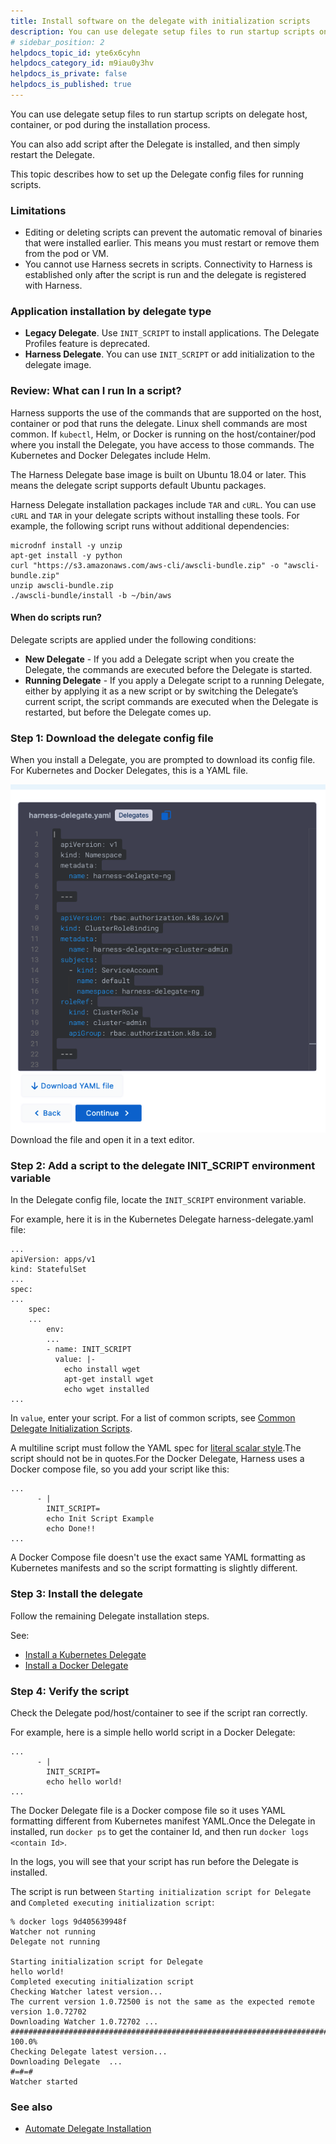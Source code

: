 ```yaml
---
title: Install software on the delegate with initialization scripts
description: You can use delegate setup files to run startup scripts on delegate host, container, or pod during the installation process. You can also add script after the Delegate is installed, and then simply r…
# sidebar_position: 2
helpdocs_topic_id: yte6x6cyhn
helpdocs_category_id: m9iau0y3hv
helpdocs_is_private: false
helpdocs_is_published: true
---
```


You can use delegate setup files to run startup scripts on delegate host, container, or pod during the installation process.

You can also add script after the Delegate is installed, and then simply restart the Delegate.

This topic describes how to set up the Delegate config files for running scripts.

### Limitations

* Editing or deleting scripts can prevent the automatic removal of binaries that were installed earlier. This means you must restart or remove them from the pod or VM.
* You cannot use Harness secrets in scripts. Connectivity to Harness is established only after the script is run and the delegate is registered with Harness.

### Application installation by delegate type

* **Legacy Delegate**. Use `INIT_SCRIPT` to install applications. The Delegate Profiles feature is deprecated.
* **Harness Delegate**. You can use `INIT_SCRIPT` or add initialization to the delegate image.

### Review: What can I run In a script?

Harness supports the use of the commands that are supported on the host, container or pod that runs the delegate. Linux shell commands are most common. If `kubectl`, Helm, or Docker is running on the host/container/pod where you install the Delegate, you have access to those commands. The Kubernetes and Docker Delegates include Helm.

The Harness Delegate base image is built on Ubuntu 18.04 or later. This means the delegate script supports default Ubuntu packages.

Harness Delegate installation packages include `TAR` and `cURL`. You can use `cURL` and `TAR` in your delegate scripts without installing these tools. For example, the following script runs without additional dependencies:


```
microdnf install -y unzip  
apt-get install -y python  
curl "https://s3.amazonaws.com/aws-cli/awscli-bundle.zip" -o "awscli-bundle.zip"  
unzip awscli-bundle.zip  
./awscli-bundle/install -b ~/bin/aws
```
#### When do scripts run?

Delegate scripts are applied under the following conditions:

* **New Delegate** - If you add a Delegate script when you create the Delegate, the commands are executed before the Delegate is started.
* **Running Delegate** - If you apply a Delegate script to a running Delegate, either by applying it as a new script or by switching the Delegate’s current script, the script commands are executed when the Delegate is restarted, but before the Delegate comes up.

### Step 1: Download the delegate config file

When you install a Delegate, you are prompted to download its config file. For Kubernetes and Docker Delegates, this is a YAML file.

![](./static/run-scripts-on-delegates-28.png)
Download the file and open it in a text editor.

### Step 2: Add a script to the delegate INIT\_SCRIPT environment variable

In the Delegate config file, locate the `INIT_SCRIPT` environment variable.

For example, here it is in the Kubernetes Delegate harness-delegate.yaml file:


```
...  
apiVersion: apps/v1  
kind: StatefulSet  
...  
spec:  
...  
    spec:  
    ...  
        env:  
        ...  
        - name: INIT_SCRIPT  
          value: |-  
            echo install wget  
            apt-get install wget  
            echo wget installed  
...
```
In `value`, enter your script. For a list of common scripts, see [Common Delegate Initialization Scripts](/docs/platform/2_Delegates/delegate-reference/common-delegate-profile-scripts.md).

A multiline script must follow the YAML spec for [literal scalar style](https://yaml.org/spec/1.2-old/spec.html#id2795688).The script should not be in quotes.For the Docker Delegate, Harness uses a Docker compose file, so you add your script like this:


```
...  
      - |  
        INIT_SCRIPT=  
        echo Init Script Example  
        echo Done!!  
...
```
A Docker Compose file doesn't use the exact same YAML formatting as Kubernetes manifests and so the script formatting is slightly different.

### Step 3: Install the delegate

Follow the remaining Delegate installation steps.

See:

* [Install a Kubernetes Delegate](/docs/platform/2_Delegates/install-delegates/kubernetes-delegates/install-a-kubernetes-delegate.md)
* [Install a Docker Delegate](/docs/platform/2_Delegates/install-delegates/docker-delegates/install-a-docker-delegate.md)

### Step 4: Verify the script

Check the Delegate pod/host/container to see if the script ran correctly.

For example, here is a simple hello world script in a Docker Delegate:


```
...  
      - |  
        INIT_SCRIPT=  
        echo hello world!  
...
```
The Docker Delegate file is a Docker compose file so it uses YAML formatting different from Kubernetes manifest YAML.Once the Delegate in installed, run `docker ps` to get the container Id, and then run `docker logs <contain Id>`.

In the logs, you will see that your script has run before the Delegate is installed.

The script is run between `Starting initialization script for Delegate` and `Completed executing initialization script`:


```
% docker logs 9d405639948f  
Watcher not running  
Delegate not running  
  
Starting initialization script for Delegate  
hello world!  
Completed executing initialization script  
Checking Watcher latest version...  
The current version 1.0.72500 is not the same as the expected remote version 1.0.72702  
Downloading Watcher 1.0.72702 ...  
######################################################################## 100.0%  
Checking Delegate latest version...  
Downloading Delegate  ...  
#=#=#                                                                           
Watcher started  

```
### See also

* [Automate Delegate Installation](/docs/platform/2_Delegates/advanced-installation/automate-delegate-installation.md)

